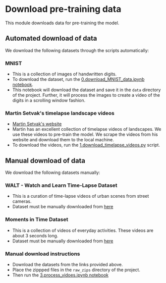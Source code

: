# Download pre-training data
This module downloads data for pre-training the model.
## Automated download of data
We download the following datasets through the scripts automatically:
### MNIST
- This is a collection of images of handwritten digits.
- To download the dataset, run the [0.download_MNIST_data.ipynb notebook](./notebooks/0.download_MNIST_data.ipynb).
- This notebook will download the dataset and save it in the `data` directory of the project.
Further, it will process the images to create a video of the digits in a scrolling window fashion.
### Martin Setvak's timelapse landscape videos
- [Martin Setvak's website](https://www.setvak.cz/timelapse/timelapse.html)
- Martin has an excellent collection of timelapse videos of landscapes.
We use these videos to pre-train the model.
We scrape the videos from his website and download them to the local machine.
- To download the videos, run the [1.download_timelapse_videos.py](./1.download_timelapse_videos.py) script.

## Manual download of data
We download the following datasets manually:
### WALT - Watch and Learn Time-Lapse Dataset
- This is a curation of time-lapse videos of urban scenes from street cameras.
- Dataset must be manually downloaded from [here]("https://drive.google.com/drive/folders/1qb7EUiMJ_fCjqDn2b6pos9QUVlt5L0Rr?usp=sharing")
### Moments in Time Dataset
- This is a collection of videos of everyday activities.
These videos are about 3 seconds long.
- Dataset must be manually downloaded from [here]("http://moments.csail.mit.edu/")

### Manual download instructions
- Download the datasets from the links provided above.
- Place the zippped files in the `raw_zips` directory of the project.
- Then run the [3.process_vidoes.ipynb notebook](./notebooks/3.process_videos.ipynb)


